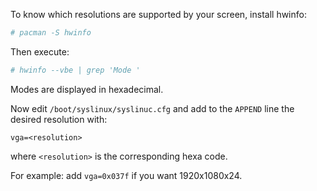 <!-- 
.. title: Syslinux: change bootup resolution
.. slug: syslinux-change-bootup-resolution
.. date: 2013-01-01T00:00:10+02:00
.. tags: archlinux, syslinux
.. link: 
.. description: 
.. type: text
-->

To know which resolutions are supported by your screen, install hwinfo:

```bash
# pacman -S hwinfo
```

Then execute:

```bash
# hwinfo --vbe | grep 'Mode '
```

Modes are displayed in hexadecimal.

Now edit `/boot/syslinux/syslinuc.cfg` and add to the `APPEND` line the desired
resolution with:

```
vga=<resolution>
```

where `<resolution>` is the corresponding hexa code.

For example: add `vga=0x037f` if you want 1920x1080x24.
